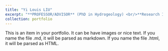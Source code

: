 ```yaml
---
title: "Yi Louis LIU"
excerpt: "**PROFESSOR/ADVISOR** (PhD in Hydrogeology) <br/>**Research Interests:** <br/>(1) Hydrogeology, Groundwater-Surface water interaction, Land-Ocean Interaction; <br/>(2) Greenhouse Gas Emission from Water Bodies; <br/>(3) Coastal Biogeochemistry; <br/>(4) Watershed Carbon and Nitrogen Cycles. <br/><img src='/images/Liuyi.png' style='max-width: 500px; height: auto;'>"
collection: portfolio
---
```


This is an item in your portfolio. It can be have images or nice text. If you name the file .md, it will be parsed as markdown. If you name the file .html, it will be parsed as HTML. 
